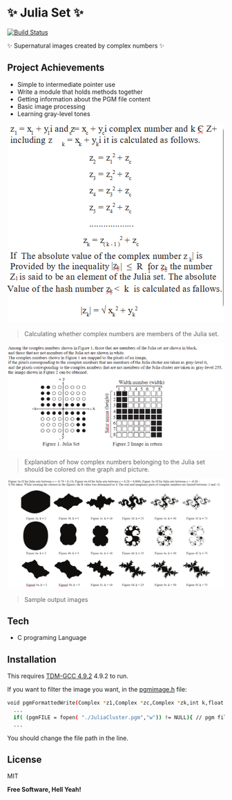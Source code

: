 # ✨ Julia Set ✨


[![Build Status](https://travis-ci.org/joemccann/dillinger.svg?branch=master)]()

✨ Supernatural images created by complex numbers ✨
## Project Achievements

- Simple to intermediate pointer use
- Write a module that holds methods together
- Getting information about the PGM file content
- Basic image processing
- Learning gray-level tones

![My Image](/Example_Image/readmeImages/account_operation_image.PNG)

> Calculating whether complex numbers are members of the Julia set.

![My Image2](/Example_Image/readmeImages/juliaset_graph.PNG)

> Explanation of how complex numbers belonging to the Julia set should be colored on the graph and picture.

![My Image3](/Example_Image/readmeImages/example_complex_image.PNG)
> Sample output images

## Tech

- C programing Language


## Installation

This requires [TDM-GCC 4.9.2](https://sourceforge.net/projects/tdm-gcc/files/TDM-GCC%204.9%20series/4.9.2-tdm-1%20DW2/) 4.9.2 to run.

If you want to filter the image you want, in the [pgmimage.h](/src/pgmimages.h) file:

```sh
void pgmFormattedWrite(Complex *z1,Complex *zc,Complex *zk,int k,float r,FILE *pgmFILE){
  ...	
  if( (pgmFILE = fopen( "./JuliaCluster.pgm","w")) != NULL){ // pgm file path
  ...
```
You should change the file path in the line.



## License

MIT

**Free Software, Hell Yeah!**

[//]: # (These are reference links used in the body of this note and get stripped out when the markdown processor does its job. There is no need to format nicely because it shouldn't be seen. Thanks SO - http://stackoverflow.com/questions/4823468/store-comments-in-markdown-syntax)

   [dill]: <https://github.com/joemccann/dillinger>
   [git-repo-url]: <https://github.com/joemccann/dillinger.git>
   [john gruber]: <http://daringfireball.net>
   [df1]: <http://daringfireball.net/projects/markdown/>
   [markdown-it]: <https://github.com/markdown-it/markdown-it>
   [Ace Editor]: <http://ace.ajax.org>
   [node.js]: <http://nodejs.org>
   [Twitter Bootstrap]: <http://twitter.github.com/bootstrap/>
   [jQuery]: <http://jquery.com>
   [@tjholowaychuk]: <http://twitter.com/tjholowaychuk>
   [express]: <http://expressjs.com>
   [AngularJS]: <http://angularjs.org>
   [Gulp]: <http://gulpjs.com>

   [PlDb]: <https://github.com/joemccann/dillinger/tree/master/plugins/dropbox/README.md>
   [PlGh]: <https://github.com/joemccann/dillinger/tree/master/plugins/github/README.md>
   [PlGd]: <https://github.com/joemccann/dillinger/tree/master/plugins/googledrive/README.md>
   [PlOd]: <https://github.com/joemccann/dillinger/tree/master/plugins/onedrive/README.md>
   [PlMe]: <https://github.com/joemccann/dillinger/tree/master/plugins/medium/README.md>
   [PlGa]: <https://github.com/RahulHP/dillinger/blob/master/plugins/googleanalytics/README.md>
